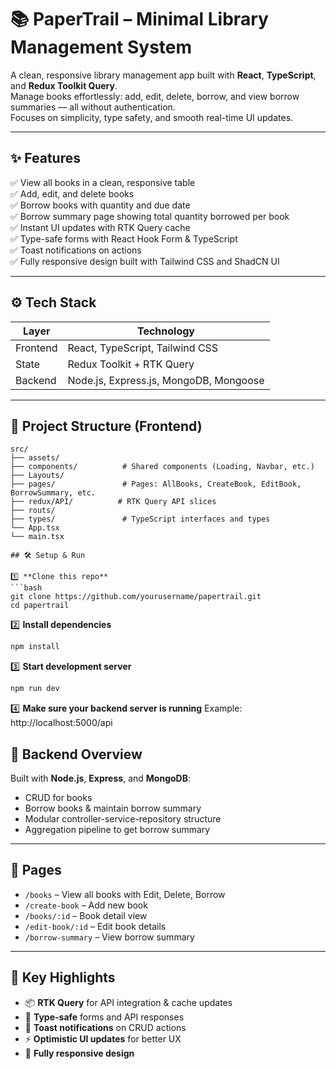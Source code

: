 # 📚 PaperTrail – Minimal Library Management System

A clean, responsive library management app built with **React**, **TypeScript**, and **Redux Toolkit Query**.  
Manage books effortlessly: add, edit, delete, borrow, and view borrow summaries — all without authentication.  
Focuses on simplicity, type safety, and smooth real-time UI updates.

---

## ✨ Features

✅ View all books in a clean, responsive table  
✅ Add, edit, and delete books  
✅ Borrow books with quantity and due date  
✅ Borrow summary page showing total quantity borrowed per book  
✅ Instant UI updates with RTK Query cache  
✅ Type-safe forms with React Hook Form & TypeScript  
✅ Toast notifications on actions  
✅ Fully responsive design built with Tailwind CSS and ShadCN UI

---

## ⚙️ Tech Stack

| Layer        | Technology                             |
| ------------ | ---------------------------------------|
| Frontend     | React, TypeScript, Tailwind CSS        |
| State        | Redux Toolkit + RTK Query              |
| Backend      | Node.js, Express.js, MongoDB, Mongoose |

---

## 📂 Project Structure (Frontend)

```plaintext
src/
├── assets/ 
├── components/          # Shared components (Loading, Navbar, etc.)
├── Layouts/ 
├── pages/               # Pages: AllBooks, CreateBook, EditBook, BorrowSummary, etc.
├── redux/API/          # RTK Query API slices
├── routs/ 
├── types/               # TypeScript interfaces and types
└── App.tsx
└── main.tsx

## 🛠 Setup & Run

1️⃣ **Clone this repo**
```bash
git clone https://github.com/yourusername/papertrail.git
cd papertrail
```

2️⃣ **Install dependencies**
```bash
npm install
```

3️⃣ **Start development server**
```bash
npm run dev
```

4️⃣ **Make sure your backend server is running**
Example: http://localhost:5000/api


## 🌱 Backend Overview
Built with **Node.js**, **Express**, and **MongoDB**:
- CRUD for books
- Borrow books & maintain borrow summary
- Modular controller-service-repository structure
- Aggregation pipeline to get borrow summary

---

## 📌 Pages

- `/books` – View all books with Edit, Delete, Borrow
- `/create-book` – Add new book
- `/books/:id` – Book detail view
- `/edit-book/:id` – Edit book details
- `/borrow-summary` – View borrow summary

---

## 🧰 Key Highlights

- 📦 **RTK Query** for API integration & cache updates
- 🧪 **Type-safe** forms and API responses
- 🍞 **Toast notifications** on CRUD actions
- ⚡ **Optimistic UI updates** for better UX
- 📱 **Fully responsive design**
